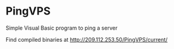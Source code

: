 PingVPS
=======

Simple Visual Basic program to ping a server

Find compiled binaries at http://209.112.253.50/PingVPS/current/
